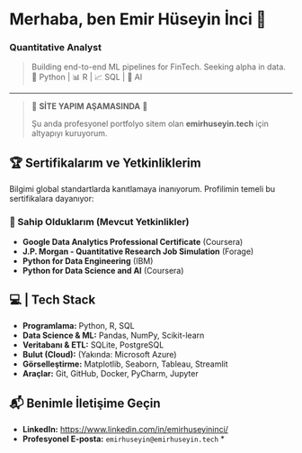 # Merhaba, ben Emir Hüseyin İnci 👋
### Quantitative Analyst 
> Building end-to-end ML pipelines for FinTech. Seeking alpha in data. 
> 🐍 Python | 📊 R | 📈 SQL | 🤖 AI

---

> 🚧 **SİTE YAPIM AŞAMASINDA** 🚧
> 
> Şu anda profesyonel portfolyo sitem olan **emirhuseyin.tech** için altyapıyı kuruyorum. 


## 🏆 Sertifikalarım ve Yetkinliklerim

Bilgimi global standartlarda kanıtlamaya inanıyorum. Profilimin temeli bu sertifikalara dayanıyor:

### 🥇 Sahip Olduklarım (Mevcut Yetkinlikler)
* **Google Data Analytics Professional Certificate** (Coursera)
* **J.P. Morgan - Quantitative Research Job Simulation** (Forage)
* **Python for Data Engineering** (IBM)
* **Python for Data Science and AI** (Coursera)

## 💻 | Tech Stack 

* **Programlama:** Python, R, SQL
* **Data Science & ML:** Pandas, NumPy, Scikit-learn
* **Veritabanı & ETL:** SQLite, PostgreSQL
* **Bulut (Cloud):** (Yakında: Microsoft Azure)
* **Görselleştirme:** Matplotlib, Seaborn, Tableau, Streamlit
* **Araçlar:** Git, GitHub, Docker, PyCharm, Jupyter

## 📬 Benimle İletişime Geçin

* **LinkedIn:** https://www.linkedin.com/in/emirhuseyininci/
* **Profesyonel E-posta:** `emirhuseyin@emirhuseyin.tech` *
